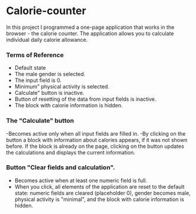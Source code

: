 # Calorie-counter
In this project I programmed a one-page application that works in the browser - the calorie counter. The application allows you to calculate individual daily calorie allowance.

### Terms of Reference
- Default state
- The male gender is selected.
- The input field is 0.
- Minimum" physical activity is selected.
- Calculate" button is inactive.
- Button of resetting of the data from input fields is inactive.
- The block with calorie information is hidden.

### The "Calculate" button
-Becomes active only when all input fields are filled in.
-By clicking on the button a block with information about calories appears, if it was not shown before. If the block is already on the page, clicking on the button updates the calculations and displays the current information.

### Button "Clear fields and calculation".
- Becomes active when at least one numeric field is full.
- When you click, all elements of the application are reset to the default state: numeric fields are cleared (placeholder 0), gender becomes male, physical activity is "minimal", and the block with calorie information is hidden.
